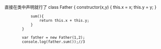 直接在类中声明就行了
			class Father {
				constructor(x,y) {
				    this.x = x;
						this.y = y;
				}
				
				sum(){
					return this.x + this.y;
				}
			}

			var father = new Father(1,2);
			console.log(father.sum());//3